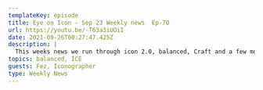 ```yaml
---
templateKey: episode
title: Eye on Icon - Sep 23 Weekly news  Ep-70
url: https://youtu.be/-T63a3iUOiI
date: 2021-09-26T00:27:47.425Z
description: |
  This weeks news we run through icon 2.0, balanced, Craft and a few more things
topics: balanced, ICE
guests: Fez, Iconographer
type: Weekly News
---
```

